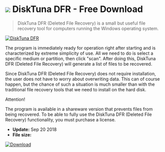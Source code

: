 # ![](https://cdn.softexe.net/static/icon/c/disktuna-dfr-9809.png) DiskTuna DFR  - Free Download

> DiskTuna DFR (Deleted File Recovery) is a small but useful file recovery tool for computers running the Windows operating system.

[![DiskTuna DFR](https://gallery.dpcdn.pl/imgc/Tools/84913/g_-_420x350_1.5_-_x83b8e2fe-bd51-4a94-b464-03b61be3a09a.jpg)](https://softexe.net/win/disks-files/data-recovery/disktuna-dfr:ahRa.html)

The program is immediately ready for operation right after starting and is characterized by extreme simplicity of use. All we need to do is select a specific medium or partition, then click "scan". After doing this, DiskTuna DFR (Deleted File Recovery) will generate a list of files to be recovered.
 
 Since DiskTuna DFR (Deleted File Recovery) does not require installation, the user does not have to worry about overwriting data. This can of course happen, but the chance of such a situation is much smaller than with the traditional file recovery tools that we need to install on the hard disk.
 
 Attention!
 
 The program is available in a shareware version that prevents files from being recovered. To be able to fully use the DiskTuna DFR (Deleted File Recovery) functionality, you must purchase a license.


- **Update:** Sep 20 2018
- **File size:** 

[![Download](https://cdn.softexe.net/static/img/download.png)](https://softexe.net/win/disks-files/data-recovery/disktuna-dfr:ahRa.html)

